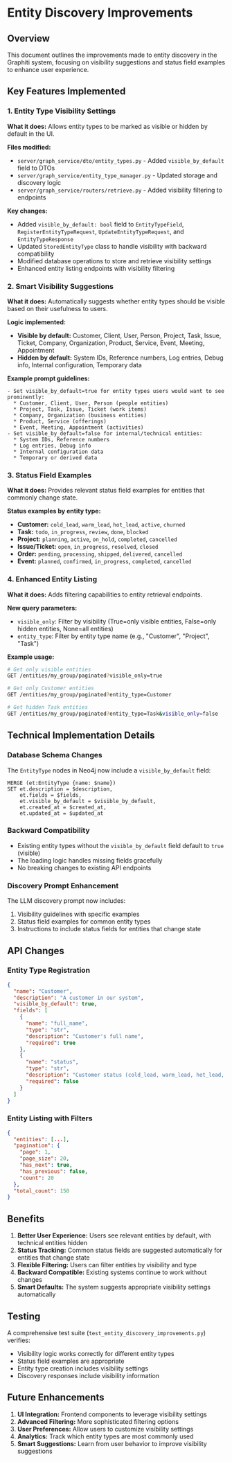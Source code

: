 # Entity Discovery Improvements

## Overview

This document outlines the improvements made to entity discovery in the Graphiti system, focusing on visibility suggestions and status field examples to enhance user experience.

## Key Features Implemented

### 1. Entity Type Visibility Settings

**What it does:** Allows entity types to be marked as visible or hidden by default in the UI.

**Files modified:**
- `server/graph_service/dto/entity_types.py` - Added `visible_by_default` field to DTOs
- `server/graph_service/entity_type_manager.py` - Updated storage and discovery logic
- `server/graph_service/routers/retrieve.py` - Added visibility filtering to endpoints

**Key changes:**
- Added `visible_by_default: bool` field to `EntityTypeField`, `RegisterEntityTypeRequest`, `UpdateEntityTypeRequest`, and `EntityTypeResponse`
- Updated `StoredEntityType` class to handle visibility with backward compatibility
- Modified database operations to store and retrieve visibility settings
- Enhanced entity listing endpoints with visibility filtering

### 2. Smart Visibility Suggestions

**What it does:** Automatically suggests whether entity types should be visible based on their usefulness to users.

**Logic implemented:**
- **Visible by default:** Customer, Client, User, Person, Project, Task, Issue, Ticket, Company, Organization, Product, Service, Event, Meeting, Appointment
- **Hidden by default:** System IDs, Reference numbers, Log entries, Debug info, Internal configuration, Temporary data

**Example prompt guidelines:**
```
- Set visible_by_default=true for entity types users would want to see prominently:
  * Customer, Client, User, Person (people entities)
  * Project, Task, Issue, Ticket (work items)
  * Company, Organization (business entities)
  * Product, Service (offerings)
  * Event, Meeting, Appointment (activities)
- Set visible_by_default=false for internal/technical entities:
  * System IDs, Reference numbers
  * Log entries, Debug info
  * Internal configuration data
  * Temporary or derived data
```

### 3. Status Field Examples

**What it does:** Provides relevant status field examples for entities that commonly change state.

**Status examples by entity type:**
- **Customer:** `cold_lead`, `warm_lead`, `hot_lead`, `active`, `churned`
- **Task:** `todo`, `in_progress`, `review`, `done`, `blocked`
- **Project:** `planning`, `active`, `on_hold`, `completed`, `cancelled`
- **Issue/Ticket:** `open`, `in_progress`, `resolved`, `closed`
- **Order:** `pending`, `processing`, `shipped`, `delivered`, `cancelled`
- **Event:** `planned`, `confirmed`, `in_progress`, `completed`, `cancelled`

### 4. Enhanced Entity Listing

**What it does:** Adds filtering capabilities to entity retrieval endpoints.

**New query parameters:**
- `visible_only`: Filter by visibility (True=only visible entities, False=only hidden entities, None=all entities)
- `entity_type`: Filter by entity type name (e.g., "Customer", "Project", "Task")

**Example usage:**
```bash
# Get only visible entities
GET /entities/my_group/paginated?visible_only=true

# Get only Customer entities
GET /entities/my_group/paginated?entity_type=Customer

# Get hidden Task entities
GET /entities/my_group/paginated?entity_type=Task&visible_only=false
```

## Technical Implementation Details

### Database Schema Changes

The `EntityType` nodes in Neo4j now include a `visible_by_default` field:

```cypher
MERGE (et:EntityType {name: $name})
SET et.description = $description,
    et.fields = $fields,
    et.visible_by_default = $visible_by_default,
    et.created_at = $created_at,
    et.updated_at = $updated_at
```

### Backward Compatibility

- Existing entity types without the `visible_by_default` field default to `true` (visible)
- The loading logic handles missing fields gracefully
- No breaking changes to existing API endpoints

### Discovery Prompt Enhancement

The LLM discovery prompt now includes:
1. Visibility guidelines with specific examples
2. Status field examples for common entity types
3. Instructions to include status fields for entities that change state

## API Changes

### Entity Type Registration

```json
{
  "name": "Customer",
  "description": "A customer in our system",
  "visible_by_default": true,
  "fields": [
    {
      "name": "full_name",
      "type": "str",
      "description": "Customer's full name",
      "required": true
    },
    {
      "name": "status",
      "type": "str", 
      "description": "Customer status (cold_lead, warm_lead, hot_lead, active, churned)",
      "required": false
    }
  ]
}
```

### Entity Listing with Filters

```json
{
  "entities": [...],
  "pagination": {
    "page": 1,
    "page_size": 20,
    "has_next": true,
    "has_previous": false,
    "count": 20
  },
  "total_count": 150
}
```

## Benefits

1. **Better User Experience:** Users see relevant entities by default, with technical entities hidden
2. **Status Tracking:** Common status fields are suggested automatically for entities that change state
3. **Flexible Filtering:** Users can filter entities by visibility and type
4. **Backward Compatible:** Existing systems continue to work without changes
5. **Smart Defaults:** The system suggests appropriate visibility settings automatically

## Testing

A comprehensive test suite (`test_entity_discovery_improvements.py`) verifies:
- Visibility logic works correctly for different entity types
- Status field examples are appropriate
- Entity type creation includes visibility settings
- Discovery responses include visibility information

## Future Enhancements

1. **UI Integration:** Frontend components to leverage visibility settings
2. **Advanced Filtering:** More sophisticated filtering options
3. **User Preferences:** Allow users to customize visibility settings
4. **Analytics:** Track which entity types are most commonly used
5. **Smart Suggestions:** Learn from user behavior to improve visibility suggestions
